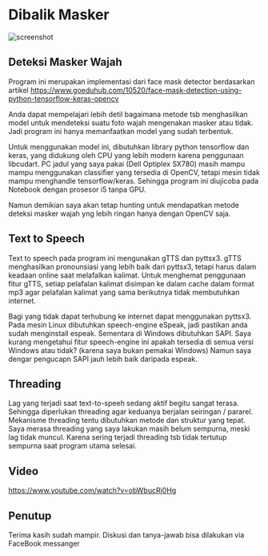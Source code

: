# Dibalik Masker

![screenshot](http://github.com/dhenoer/dibalikmsker/blob/main/img/sshot1.png)

## Deteksi Masker Wajah

Program ini merupakan implementasi dari face mask detector berdasarkan artikel
https://www.goeduhub.com/10520/face-mask-detection-using-python-tensorflow-keras-opencv

Anda dapat mempelajari lebih detil bagaimana metode tsb menghasilkan model
untuk mendeteksi suatu foto wajah mengenakan masker atau tidak. Jadi program ini
hanya memanfaatkan model yang sudah terbentuk.

Untuk menggunakan model ini, dibutuhkan library python tensorflow dan keras, yang
didukung oleh CPU yang lebih modern karena penggunaan libcudart. PC jadul yang saya pakai (Dell Optiplex SX780) masih mampu mampu menggunakan classifier yang tersedia di OpenCV, tetapi mesin tidak mampu menghandle tensorflow/keras. Sehingga program ini diujicoba pada Notebook dengan prosesor i5 tanpa GPU.

Namun demikian saya akan tetap hunting untuk mendapatkan metode deteksi masker wajah yng lebih ringan hanya dengan OpenCV saja. 

## Text to Speech

Text to speech pada program ini mengunakan gTTS dan pyttsx3. gTTS menghasilkan  pronounsiasi yang lebih baik dari pyttsx3, tetapi harus dalam keadaan online saat melafalkan kalimat. Untuk menghemat penggunaan fitur gTTS, setiap pelafalan kalimat disimpan ke dalam cache dalam format mp3 agar pelafalan kalimat yang sama berikutnya tidak membutuhkan internet.

Bagi yang tidak dapat terhubung ke internet dapat menggunakan pyttsx3. Pada mesin Linux dibutuhkan speech-engine eSpeak, jadi pastikan anda sudah menginstall espeak. Sementara di Windows dibutuhkan SAPI. Saya kurang mengetahui fitur speech-engine ini apakah tersedia di semua versi Windows atau tidak? (karena saya bukan pemakai Windows) Namun saya dengar pengucapn SAPI jauh lebih baik daripada espeak.

## Threading

Lag yang terjadi saat text-to-speeh sedang aktif begitu sangat terasa. Sehingga diperlukan threading agar keduanya berjalan seiringan / pararel. Mekanisme threading tentu dibutuhkan metode dan struktur yang tepat. Saya merasa threading yang saya lakukan masih belum sempurna, meski lag tidak muncul. Karena sering terjadi threading tsb tidak tertutup sempurna saat program utama selesai.

## Video

https://www.youtube.com/watch?v=obWbucRj0Hg

## Penutup

Terima kasih sudah mampir. Diskusi dan tanya-jawab bisa dilakukan via FaceBook messanger
